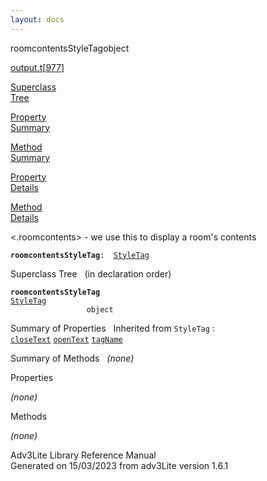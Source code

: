 ```yaml
---
layout: docs
---
```

<span class="title">roomcontentsStyleTag</span><span class="type">object</span>

[output.t](../file/output.t.html)\[[977](../source/output.t.html#977)\]

[Superclass  
Tree](#_SuperClassTree_)

[Property  
Summary](#_PropSummary_)

[Method  
Summary](#_MethodSummary_)

[Property  
Details](#_Properties_)

[Method  
Details](#_Methods_)



\<.roomcontents\> - we use this to display a room's contents

**`roomcontentsStyleTag`**` :   `[`StyleTag`](../object/StyleTag.html)



<span id="_SuperClassTree_"></span>



<span class="hdln">Superclass Tree</span>   (in declaration order)



**`roomcontentsStyleTag`**  
[`StyleTag`](../object/StyleTag.html)  
`                 object`  
<span id="_PropSummary_"></span>



<span class="hdln">Summary of Properties</span>  
Inherited from `StyleTag` :  
[`closeText`](../object/StyleTag.html#closeText) [`openText`](../object/StyleTag.html#openText) [`tagName`](../object/StyleTag.html#tagName)

<span id="_MethodSummary_"></span>



<span class="hdln">Summary of Methods</span>  
*(none)* <span id="_Properties_"></span>



<span class="hdln">Properties</span>  



*(none)* <span id="_Methods_"></span>



<span class="hdln">Methods</span>  



*(none)*



Adv3Lite Library Reference Manual  
Generated on 15/03/2023 from adv3Lite version 1.6.1


